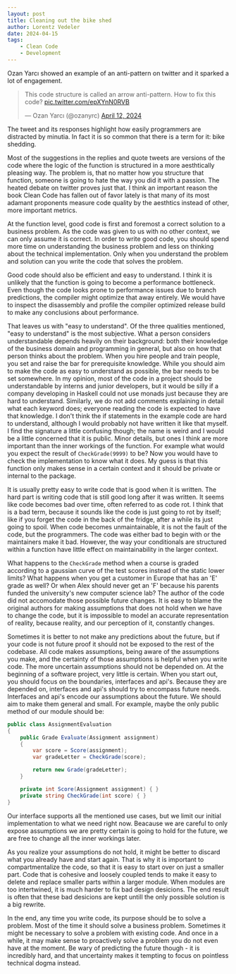 ```yaml
---
layout: post
title: Cleaning out the bike shed
author: Lorentz Vedeler
date: 2024-04-15
tags:
    - Clean Code
    - Development
---
```


Ozan Yarcı showed an example of an anti-pattern on twitter and it sparked
a lot of engagement.

<blockquote class="twitter-tweet"><p lang="en" dir="ltr">This code structure is called an arrow anti-pattern. How to fix this code? <a href="https://t.co/epXYnN0RVB">pic.twitter.com/epXYnN0RVB</a></p>&mdash; Ozan Yarcı (@ozanyrc) <a href="https://twitter.com/ozanyrc/status/1778921269670342776?ref_src=twsrc%5Etfw">April 12, 2024</a></blockquote> <script async src="https://platform.twitter.com/widgets.js" charset="utf-8"></script>


The tweet and its responses highlight how easily programmers are distracted by
minutia. In fact it is so common that there is a term for it: bike shedding.

Most of the suggestions in the replies and quote tweets are versions of the code
where the logic of the function is structured in a more aesthtically pleasing
way. The problem is, that no matter how you structure that function, someone is
going to hate the way you did it with a passion. The heated debate on twitter
proves just that. I think an important reason the book Clean Code has fallen out
of favor lately is that many of its most adamant proponents measure code quality
by the aesthtics instead of other, more important metrics.

At the function level, good code is first and foremost a correct solution to a
business problem. As the code was given to us with no other context, we can only
assume it is correct. In order to write good code, you should spend more time on
understanding the business problem and less on thinking about the technical
implementation. Only when you understand the problem and solution can you write
the code that solves the problem.

Good code should also be efficient and easy to understand. I think it is
unlikely that the function is going to become a performance bottleneck. Even
though the code looks prone to performance issues due to branch predictions, the
compiler might optimize that away entirely. We would have to inspect the
disassembly and profile the compiler optimized release build to make any
conclusions about performance.

That leaves us with "easy to understand". Of the three qualities mentioned,
"easy to understand" is the most subjective. What a person considers
understandable depends heavily on their background: both their knowledge of the
business domain and programming in general, but also on how that person thinks
about the problem. When you hire people and train people, you set and raise the
bar for prerequisite knowledge. While you should aim to make the code as easy to
understand as possible, the bar needs to be set somewhere. In my opinion, most
of the code in a project should be understandable by interns and junior
developers, but it would be silly if a company developing in Haskell could not
use monads just because they are hard to understand. Similarly, we do not add
comments explaining in detail what each keyword does; everyone reading the code
is expected to have that knowledge. I don't think the if statements in the
example code are hard to understand, although I would probably not have written
it like that myself. I find the signature a little confusing though; the name is
weird and I would be a little concerned that it is public. Minor details, but
ones I think are more important than the inner workings of the function. For
example what would you expect the result of `CheckGrade(9999)` to be? Now you
would have to check the implementation to know what it does. My guess is that
this function only makes sense in a certain context and it should be private or
internal to the package.

It is usually pretty easy to write code that is good when it is written. The
hard part is writing code that is still good long after it was written. It seems
like code becomes bad over time, often referred to as code rot. I think that is
a bad term, because it sounds like the code is just going to rot by itself; like
if you forget the code in the back of the fridge, after a while its just going
to spoil. When code becomes unmaintainable, it is not the fault of the code, but
the programmers. The code was either bad to begin with or the maintainers make
it bad. However, the way your conditionals are structured within a function have
little effect on maintainability in the larger context.

What happens to the `CheckGrade` method when a course is graded according to a
gaussian curve of the test scores instead of the static lower limits? What
happens when you get a customer in Europe that has an 'E' grade as well? Or when
Alex should never get an 'F' because his parents funded the university's new
computer science lab? The author of the code did not accomodate those possible
future changes. It is easy to blame the original authors for making assumptions
that does not hold when we have to change the code, but it is impossible to
model an accurate representation of reality, because reality, and our perception
of it, constantly changes.

Sometimes it is better to not make any predictions about the future, but if your
code is not future proof it should not be exposed to the rest of the codebase.
All code makes assumptions, being aware of the assumptions you make, and the
certainty of those assumptions is helpful when you write code. The more
uncertain assumptions should not be depended on. At the beginning of a software
project, very little is certain. When you start out, you should focus on the
boundaries, interfaces and api's. Because they are depended on, interfaces and
api's should try to encompass future needs. Interfaces and api's encode our
assumptions about the future. We should aim to make them general and small. For 
example, maybe the only public method of our module should be:

```C#
public class AssignmentEvaluation
{
    public Grade Evaluate(Assignment assignment)
    {
        var score = Score(assignment);
        var gradeLetter = CheckGrade(score);

        return new Grade(gradeLetter);
    }

    private int Score(Assignment assignment) { }
    private string CheckGrade(int score) { }
} 
```

Our interface supports all the mentioned use cases, but we limit our initial
implementation to what we need right now. Beacause we are careful to only expose
assumptions we are pretty certain is going to hold for the future, we are free
to change all the inner workings later.

As you realize your assumptions do not hold, it might be better to discard what
you already have and start again. That is why it is important to
compartmentalize the code, so that it is easy to start over on just a smaller
part. Code that is cohesive and loosely coupled tends to make it easy to delete
and replace smaller parts within a larger module. When modules are too
intertwined, it is much harder to fix bad design desicions. The end result is
often that these bad desicions are kept untill the only possible solution is a
big rewrite.

In the end, any time you write code, its purpose should be to solve a problem.
Most of the time it should solve a business problem. Sometimes it might be
necessary to solve a problem with existing code. And once in a while, it may
make sense to proactively solve a problem you do not even have at the moment. Be
wary of predicting the future though - it is incredibly hard, and that
uncertainty makes it tempting to focus on pointless technical dogma instead.